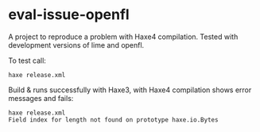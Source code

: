 eval-issue-openfl
=================

A project to reproduce a problem with Haxe4 compilation. Tested with development versions of lime and openfl.

To test call:

    haxe release.xml


Build & runs successfully with Haxe3, with Haxe4 compilation shows error messages and fails:

	haxe release.xml
	Field index for length not found on prototype haxe.io.Bytes